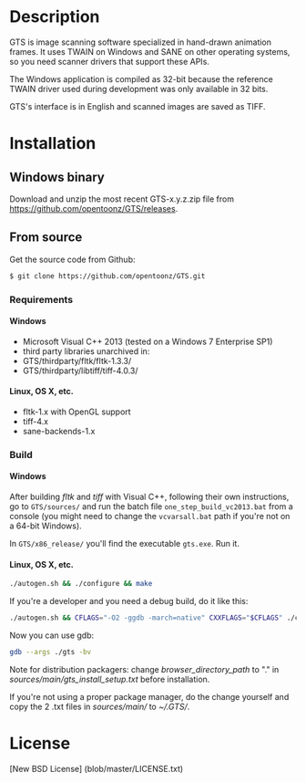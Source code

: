 # Description

GTS is image scanning software specialized in hand-drawn animation frames. It uses TWAIN on Windows and SANE on other operating systems, so you need scanner drivers that support these APIs.

The Windows application is compiled as 32-bit because the reference TWAIN driver used during development was only available in 32 bits.

GTS's interface is in English and scanned images are saved as TIFF.

# Installation

## Windows binary

Download and unzip the most recent GTS-x.y.z.zip file from https://github.com/opentoonz/GTS/releases.

## From source

Get the source code from Github:
```sh
$ git clone https://github.com/opentoonz/GTS.git
```

### Requirements

#### Windows

* Microsoft Visual C++ 2013 (tested on a Windows 7 Enterprise SP1)
* third party libraries unarchived in:
 * GTS/thirdparty/fltk/fltk-1.3.3/
 * GTS/thirdparty/libtiff/tiff-4.0.3/

#### Linux, OS X, etc.

* fltk-1.x with OpenGL support
* tiff-4.x
* sane-backends-1.x

### Build

#### Windows

After building *fltk* and *tiff* with Visual C++, following their own instructions, go to `GTS/sources/` and run the batch file `one_step_build_vc2013.bat` from a console (you might need to change the `vcvarsall.bat` path if you're not on a 64-bit Windows).
  
In `GTS/x86_release/` you'll find the executable `gts.exe`. Run it.

#### Linux, OS X, etc.

```sh
./autogen.sh && ./configure && make
```

If you're a developer and you need a debug build, do it like this:
```sh
./autogen.sh && CFLAGS="-O2 -ggdb -march=native" CXXFLAGS="$CFLAGS" ./configure && make -j8
```

Now you can use gdb:
```sh
gdb --args ./gts -bv
```

Note for distribution packagers: change *browser_directory_path* to "." in *sources/main/gts_install_setup.txt* before installation.

If you're not using a proper package manager, do the change yourself and copy the 2 .txt files in *sources/main/* to *~/.GTS/*.

# License

[New BSD License] (blob/master/LICENSE.txt)

